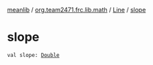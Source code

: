 [meanlib](../../index.md) / [org.team2471.frc.lib.math](../index.md) / [Line](index.md) / [slope](./slope.md)

# slope

`val slope: `[`Double`](https://kotlinlang.org/api/latest/jvm/stdlib/kotlin/-double/index.html)